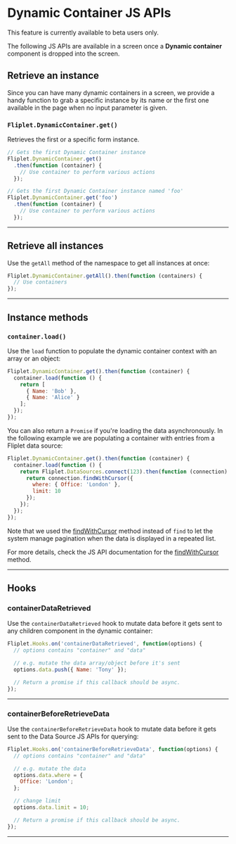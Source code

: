 # Dynamic Container JS APIs

<p class="warning">This feature is currently available to beta users only.</p>

The following JS APIs are available in a screen once a **Dynamic container** component is dropped into the screen.

## Retrieve an instance

Since you can have many dynamic containers in a screen, we provide a handy function to grab a specific instance by its name or the first one available in the page when no input parameter is given.

### `Fliplet.DynamicContainer.get()`

Retrieves the first or a specific form instance.

```js
// Gets the first Dynamic Container instance
Fliplet.DynamicContainer.get()
  .then(function (container) {
    // Use container to perform various actions
  });

// Gets the first Dynamic Container instance named 'foo'
Fliplet.DynamicContainer.get('foo')
  .then(function (container) {
    // Use container to perform various actions
  });
```

---

## Retrieve all instances

Use the `getAll` method of the namespace to get all instances at once:

```js
Fliplet.DynamicContainer.getAll().then(function (containers) {
  // Use containers
});
```

---

## Instance methods

### `container.load()`

Use the `load` function to populate the dynamic container context with an array or an object:

```js
Fliplet.DynamicContainer.get().then(function (container) {
  container.load(function () {
    return [
      { Name: 'Bob' },
      { Name: 'Alice' }
    ];
  });
});
```

You can also return a `Promise` if you're loading the data asynchronously. In the following example we are populating a container with entries from a Fliplet data source:

```js
Fliplet.DynamicContainer.get().then(function (container) {
  container.load(function () {
    return Fliplet.DataSources.connect(123).then(function (connection) {
      return connection.findWithCursor({
        where: { Office: 'London' },
        limit: 10
      });
    });
  });
});
```

Note that we used the [findWithCursor](/API/fliplet-datasources.html#fetch-all-records-from-a-data-source) method instead of `find` to let the system manage pagination when the data is displayed in a repeated list.

For more details, check the JS API documentation for the [findWithCursor](/API/fliplet-datasources.html#fetch-all-records-from-a-data-source) method.

---

## Hooks

### containerDataRetrieved

Use the `containerDataRetrieved` hook to mutate data before it gets sent to any children component in the dynamic container:

```js
Fliplet.Hooks.on('containerDataRetrieved', function(options) {
  // options contains "container" and "data"

  // e.g. mutate the data array/object before it's sent
  options.data.push({ Name: 'Tony' });

  // Return a promise if this callback should be async.
});
```

---

### containerBeforeRetrieveData

Use the `containerBeforeRetrieveData` hook to mutate data before it gets sent to the Data Source JS APIs for querying:

```js
Fliplet.Hooks.on('containerBeforeRetrieveData', function(options) {
  // options contains "container" and "data"

  // e.g. mutate the data
  options.data.where = {
    Office: 'London';
  };

  // change limit
  options.data.limit = 10;

  // Return a promise if this callback should be async.
});
```

---